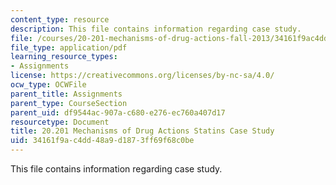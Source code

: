 ```yaml
---
content_type: resource
description: This file contains information regarding case study.
file: /courses/20-201-mechanisms-of-drug-actions-fall-2013/34161f9ac4dd48a9d1873ff69f68c0be_MIT20_201F13_CseStdy_Stats.pdf
file_type: application/pdf
learning_resource_types:
- Assignments
license: https://creativecommons.org/licenses/by-nc-sa/4.0/
ocw_type: OCWFile
parent_title: Assignments
parent_type: CourseSection
parent_uid: df9544ac-907a-c680-e276-ec760a407d17
resourcetype: Document
title: 20.201 Mechanisms of Drug Actions Statins Case Study
uid: 34161f9a-c4dd-48a9-d187-3ff69f68c0be
---
```

This file contains information regarding case study.